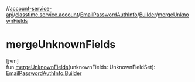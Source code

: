 //[account-service-api](../../../../index.md)/[classtime.service.account](../../index.md)/[EmailPasswordAuthInfo](../index.md)/[Builder](index.md)/[mergeUnknownFields](merge-unknown-fields.md)

# mergeUnknownFields

[jvm]\
fun [mergeUnknownFields](merge-unknown-fields.md)(unknownFields: UnknownFieldSet): [EmailPasswordAuthInfo.Builder](index.md)
